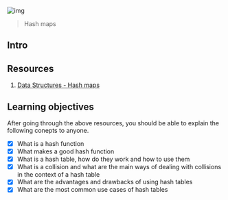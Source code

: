 ![img](https://assets.imaginablefutures.com/media/images/ALX_Logo.max-200x150.png)
> Hash maps

## Intro


## Resources
1. [Data Structures - Hash maps]()


## Learning objectives
After going through the above resources, you should be able to explain the following conepts to anyone. 

* [X] What is a hash function
* [X] What makes a good hash function
* [X] What is a hash table, how do they work and how to use them
* [X] What is a collision and what are the main ways of dealing with collisions in the context of a hash table
* [X] What are the advantages and drawbacks of using hash tables
* [X] What are the most common use cases of hash tables